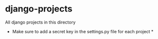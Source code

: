 # django-projects
All django projects in this directory
* Make sure to add a secret key in the settings.py file for each project *
